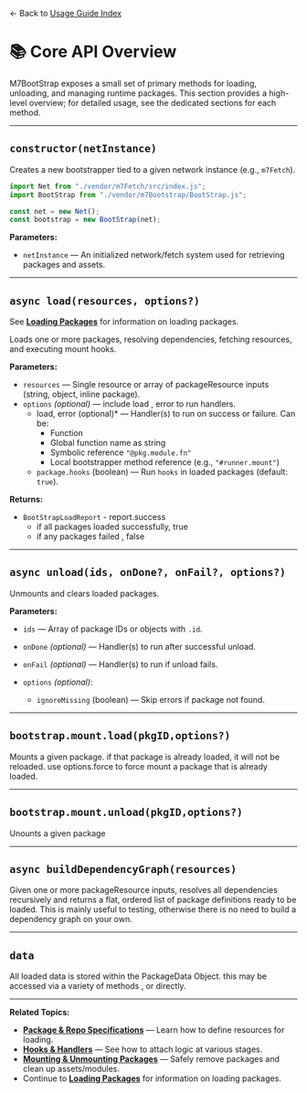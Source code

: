 ← Back to [Usage Guide Index](TOC.md)

# 📚 Core API Overview

M7BootStrap exposes a small set of primary methods for loading, unloading, and managing runtime packages.
This section provides a high-level overview; for detailed usage, see the dedicated sections for each method.

---

## `constructor(netInstance)`

Creates a new bootstrapper tied to a given network instance (e.g., `m7Fetch`).

```js
import Net from "./vendor/m7Fetch/src/index.js";
import BootStrap from "./vendor/m7Bootstrap/BootStrap.js";

const net = new Net();
const bootstrap = new BootStrap(net);
```

**Parameters:**

* `netInstance` — An initialized network/fetch system used for retrieving packages and assets.

---

## `async load(resources, options?)`

See **[Loading Packages](LOADING_PACKAGES.md)** for information on loading packages.

Loads one or more packages, resolving dependencies, fetching resources, and executing mount hooks.

**Parameters:**

* `resources` — Single resource or array of packageResource inputs (string, object, inline package).
* `options` *(optional)* — include load , error to run handlers.
  * load, error (optional)* — Handler(s) to run on success or failure. Can be:
    * Function
    * Global function name as string
    * Symbolic reference `"@pkg.module.fn"`
    * Local bootstrapper method reference (e.g., `"#runner.mount"`)
  * `package.hooks` (boolean) — Run `hooks` in loaded packages (default: `true`).

**Returns:**

* `BootStrapLoadReport` - report.success
  * if all packages loaded successfully, true
  * if any packages failed , false

---

## `async unload(ids, onDone?, onFail?, options?)`

Unmounts and clears loaded packages.

**Parameters:**

* `ids` — Array of package IDs or objects with `.id`.
* `onDone` *(optional)* — Handler(s) to run after successful unload.
* `onFail` *(optional)* — Handler(s) to run if unload fails.
* `options` *(optional)*:

  * `ignoreMissing` (boolean) — Skip errors if package not found.

---

## `bootstrap.mount.load(pkgID,options?)`

Mounts a given package. if that package is already loaded, it will not be reloaded.
use options.force to force mount a package that is already loaded.

---
## `bootstrap.mount.unload(pkgID,options?)`

Unounts a given package 

---

## `async buildDependencyGraph(resources)`

Given one or more packageResource inputs, resolves all dependencies recursively and returns a flat, ordered list of package definitions ready to be loaded.
This is mainly useful to testing, otherwise there is no need to build a dependency graph on your own.

---


## `data`

All loaded data is stored within the PackageData Object. this may be accessed via a variety of methods , or directly.

---


**Related Topics:**

* **[Package & Repo Specifications](PACKAGE_SPECIFICATIONS.md)** — Learn how to define resources for loading.
* **[Hooks & Handlers](HOOKS_AND_HANDLERS.md)** — See how to attach logic at various stages.
* **[Mounting & Unmounting Packages](MOUNTING.md)** — Safely remove packages and clean up assets/modules.
* Continue to **[Loading Packages](LOADING_PACKAGES.md)** for information on loading packages.